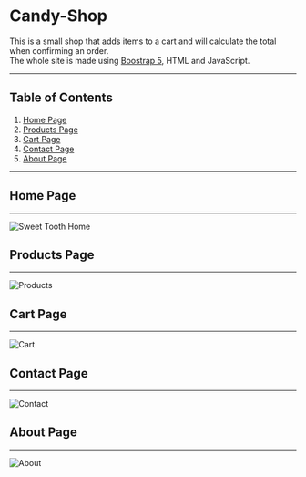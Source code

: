 # Candy-Shop
This is a small shop that adds items to a cart and will calculate the total when confirming an order.<br>
The whole site is made using [Boostrap 5](https://getbootstrap.com/), HTML and JavaScript.
***

## Table of Contents
1. [Home Page](#home-page)
2. [Products Page](#products-page)
3. [Cart Page](#cart-page)
4. [Contact Page](#contact-page)
5. [About Page](#about-page)

***

## Home Page
***
![Sweet Tooth Home](https://user-images.githubusercontent.com/58538880/128651353-c10f8765-ffc0-4946-9fd5-25c81bcdab42.png)
## Products Page
***
![Products](https://user-images.githubusercontent.com/58538880/128651347-45db17a7-e2a9-42db-832b-b7eadb17bfd1.png)
## Cart Page
***
![Cart](https://user-images.githubusercontent.com/58538880/128651171-c32a2bb7-41b5-4b41-9e1b-671de4f11fc6.png)
## Contact Page
***
![Contact](https://user-images.githubusercontent.com/58538880/128651173-49cd9a0a-a36a-4cc9-bdce-d7f6bcfd6fe0.png)
## About Page
***
![About](https://user-images.githubusercontent.com/58538880/128651179-60ef9d4a-cdd9-48f7-b1ea-f08adf7c4d43.png)
